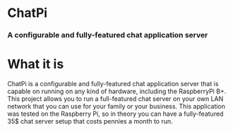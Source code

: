 # ChatPi
### A configurable and fully-featured chat application server

# What it is
ChatPi is a configurable and fully-featured chat application server that is capable on running on any kind of hardware, including the RaspberryPi B+. This project allows you to run a full-featured chat server on your own LAN network that you can use for your family or your business. This application was tested on the Raspberry Pi, so in theory you can have a fully-featured 35$ chat server setup that costs pennies a month to run.
